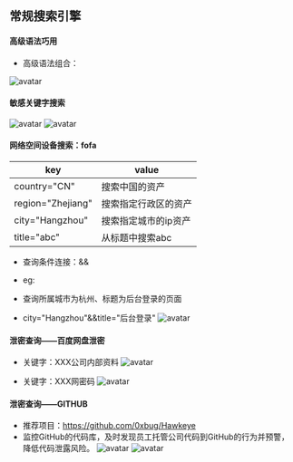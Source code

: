 ## 常规搜索引擎


#### 高级语法巧用
* 高级语法组合：


![avatar](/src/static/img/s.png)


#### 敏感关键字搜索


![avatar](/src/static/img/s1.png)
![avatar](/src/static/img/s2.png)


#### 网络空间设备搜索：fofa

key|value
-|-
country="CN"|搜索中国的资产
region="Zhejiang"|搜索指定行政区的资产
city="Hangzhou"|搜索指定城市的ip资产
title="abc"|从标题中搜索abc

* 查询条件连接：&&

* eg:

* 查询所属城市为杭州、标题为后台登录的页面

* city="Hangzhou"&&title="后台登录"
![avatar](/src/static/img/ff1.png)


#### 泄密查询——百度网盘泄密
* 关键字：XXX公司内部资料
![avatar](/src/static/img/wp1.png)


* 关键字：XXX网密码
![avatar](/src/static/img/wp2.png)


#### 泄密查询——GITHUB
* 推荐项目：https://github.com/0xbug/Hawkeye
* 监控GitHub的代码库，及时发现员工托管公司代码到GitHub的行为并预警，降低代码泄露风险。
![avatar](/src/static/img/hub1.png)
![avatar](/src/static/img/hub2.png)